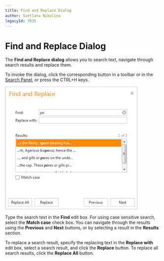 ```yaml
---
title: Find and Replace Dialog
author: Svetlana Nikulina
legacyId: 7835
---
```

# Find and Replace Dialog
The **Find and Replace dialog** allows you to search text, navigate through search results and replace them.

To invoke the dialog, click the corresponding button in a toolbar or in the [Search Panel](../html-editor-user-interface/search-panel.md), or press the CTRL+H keys.

![ASPxHtmlEditor-FindAndReplaceDialog](../../../images/img11153.png)

Type the search text in the **Find** edit box. For using case sensitive search, select the **Match case** check box. You can navigate through the results using the **Previous** and **Next** buttons, or by selecting a result in the **Results** section.

To replace a search result, specify the replacing text in the **Replace with** edit box, select a search result, and click the **Replace** button. To replace all search results, click the **Replace All** button.